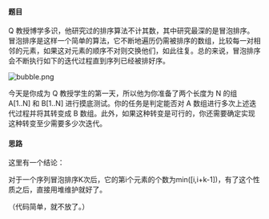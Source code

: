 #### 题目

Q 教授博学多识，他研究过的排序算法不计其数，其中研究最深的是冒泡排序。冒泡排序是这样一个简单的算法，它不断地遍历仍需被排序的数组，比较每一对相邻的元素，如果这对元素的顺序不对则交换他们，如此往复。总的来说，冒泡排序会不断执行如下的迭代过程直到序列已经被排好序。

![bubble.png](https://media.hihocoder.com//problem_images/20180713/15314954344460.png)

今天是你成为 Q 教授学生的第一天，所以他为你准备了两个长度为 N 的组 A[1..N] 和 B[1..N] 进行摸底测试。你的任务是判定能否对 A 数组进行多次上述迭代过程并将其转变成 B 数组。此外，如果这种转变是可行的，你还需要确定实现这种转变至少需要多少次迭代。

#### 思路

这里有一个结论：

对于一个序列冒泡排序K次后，它的第i个元素的个数为min([i,i+k-1])，有了这个性质之后，直接用堆维护就好了。

（代码简单，就不放了。）